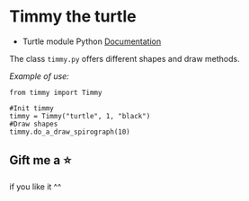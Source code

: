 # Timmy the turtle 

- Turtle module Python [Documentation](https://docs.python.org/3/library/turtle.html)


The class `timmy.py` offers different shapes and draw methods. 

_Example of use:_
```pycon
from timmy import Timmy

#Init timmy
timmy = Timmy("turtle", 1, "black")
#Draw shapes
timmy.do_a_draw_spirograph(10)
```

## Gift me a ⭐️ 
if you like it ^^ 